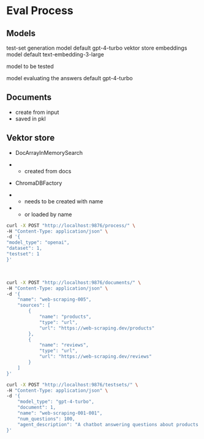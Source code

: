 # Eval Process

## Models
test-set generation model default gpt-4-turbo
vektor store embeddings model default text-embedding-3-large

model to be tested

model evaluating the answers default gpt-4-turbo


## Documents
- create from input
- saved in pkl

## Vektor store
- DocArrayInMemorySearch
- - created from docs

- ChromaDBFactory
- - needs to be created with name
- - or loaded by name



```bash
curl -X POST "http://localhost:9876/process/" \
-H "Content-Type: application/json" \
-d '{
"model_type": "openai",
"dataset": 1,
"testset": 1
}'
```

<br>

```bash
curl -X POST "http://localhost:9876/documents/" \
-H "Content-Type: application/json" \
-d '{
    "name": "web-scraping-005",
    "sources": [
        {
            "name": "products",
            "type": "url",
            "url": "https://web-scraping.dev/products"
        },
        {
            "name": "reviews",
            "type": "url",
            "url": "https://web-scraping.dev/reviews"
        }
    ]
}'
```

```bash
curl -X POST "http://localhost:9876/testsets/" \
-H "Content-Type: application/json" \
-d '{
    "model_type": "gpt-4-turbo",
    "document": 1,
    "name": "web-scraping-001-001",
    "num_questions": 100,
    "agent_description": "A chatbot answering questions about products and reviews"
}'
```